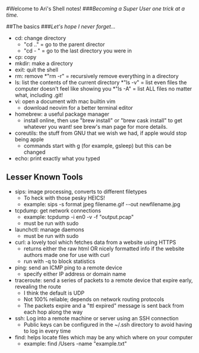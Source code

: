 #Welcome to Ari's Shell notes!
###_Becoming a Super User one trick at a time._

##The basics
###_Let's hope I never forget..._
* cd: change directory
	* "cd .." = go to the parent director
	* "cd - " = go to the last directory you were in
* cp: copy
* mkdir: make a directory
* exit: quit the shell
* rm: remove
	*"rm -r" = recursively remove everything in a directory
* ls: list the contents of the current directory
	*"ls -v" = list even files the computer doesn't feel like showing you
	*"ls -A" = list ALL files no matter what, including .git!
* vi: open a document with mac builtin vim
	* download neovim for a better terminal editor
* homebrew: a useful package manager
	* install online, then use "brew install" or "brew cask install" to get whatever you want! see brew's man page for more details.
* coreutils: the stuff from GNU that we wish we had, if apple would stop being apple
	* commands start with g (for example, gsleep) but this can be changed
* echo: print exactly what you typed

## Lesser Known Tools
* sips: image processing, converts to different filetypes
	* To heck with those pesky HEICS!
	* example: sips -s format jpeg filename.gif --out newfilename.jpg
* tcpdump: get network connections
	* example: tcpdump -i en0 -v -f "output.pcap"
	* must be run with sudo
* launchctl: manage daemons
	* must be run with sudo
* curl: a lovely tool which fetches data from a website using HTTPS
	* returns either the raw html OR nicely formatted info if the website authors made one for use with curl
	* run with -q to block statistics
* ping: send an ICMP ping to a remote device
	* specify either IP address or domain name
* traceroute: send a series of packets to a remote device that expire early, revealing the route
	* I think the default is UDP
	* Not 100% reliable; depends on network routing protocols
	* The packets expire and a "ttl expired" message is sent back from each hop along the way
* ssh: Log into a remote machine or server using an SSH connection
	* Public keys can be configured in the ~/.ssh directory to avoid having to log in every time
* find: helps locate files which may be any which where on your computer
	* example: find /Users -name "example.txt"

